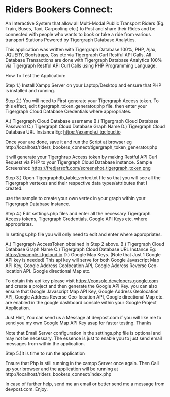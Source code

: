 # Riders Bookers Connect:

An Interactive System that allow all Multi-Modal Public Transport Riders (Eg. Train, Buses, Taxi, Carpooling etc.) to Post and share their Rides and be connected 
with people who wants to book or take a ride from various transport Stations Powered by Tigergraph Database Analytics.


This application was written with Tigergraph Database 100%, PHP, Ajax, JQUERY, Bootstraps, Css etc via Tigergraph Curl Restful API Calls.
All Database Transactions are done with Tigergraph Database Analytics 100% via Tigergraph Restful API Curl Calls using PHP Programming Language.



How To Test the Application:

Step 1.) Install Xampp Server on your Laptop/Desktop and ensure that PHP is installed and running.

Step 2.) You will need to First generate your Tigergraph Access token.  To this effect, edit tigergraph_token_generator.php file.
then enter your Tigergraph Cloud Database Credentials where appropriates.

A.) Tigergraph Cloud Database username
B.) Tigergraph Cloud Database Password
C.) Tigergraph Cloud Database Graph Name
D.) Tigergraph Cloud Database URL Instance  Eg: https://example.i.tgcloud.io

Once your are done, save it and run the Script at browser eg http://localhost/riders_bookers_connect/tigergraph_token_generator.php

 it will generate your Tigerghrap Access token by making Restful API Curl Request via PHP to your Tigergraph Cloud Database instance.
 Sample Screenshot:   https://fredjarsoft.com/screenshot_tigergraph_token.png



Step 3.) Open Tigergraphdb_table_vertex.txt file so that you will see all the Tigergraph vertexes and their respective data types/attributes that I created.

use the sample to create your own vertex in your graph within your Tigergraph Database Instance.


Step 4.) Edit settings.php files and enter all the necessary  Tigergraph Access tokens, Tigergraph Credentials, Google API Keys etc. where appropriates.

In settings.php file you will only need to edit and enter where appropriates.

A.) Tigergraph AccessToken obtained in Step 2 above.
B.) Tigergraph Cloud Database Graph Name
C.) Tigergraph Cloud Database URL Instance  Eg: https://example.i.tgcloud.io
D.) Google Map Keys. (Note that Just 1 Google API key is needed) This api key will serve for both Google Javascript Map API Key, 
Google Address Geolocation API, Google Address Reverse Geo-location API. Google directional Map etc.

To obtain this api key please visit https://console.developers.google.com
and create a project and then generate the Google API Key. you can also ensure that 
Google Javascript Map API Key, 
Google Address Geolocation API,
Google Address Reverse Geo-location API, 
Google directional Map etc. are enabled in the google dashboard console within your Google Project Application.


Just Hint, You can send us a Message at devpost.com if you will like me to send you my own Google Map API Key asap for faster testing.  Thanks



Note that Email Server configuration in the settings.php file is optional and may not be necessary. 
The essence is just to enable you to just send email messages from within the application.


Step 5.)It is time to run the application

Ensure that Php is still running in the xampp Server once again. Then Call up your browser and the application will be running at 
http://localhost/riders_bookers_connect/index.php


In case of further help, send me an email or better send me a message from devpost.com.   Enjoy.
